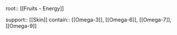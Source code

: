 root:: [[Fruits - Energy]]


support:: [[Skin]]
contain:: [[Omega-3]], [[Omega-6]], [[Omega-7]], [[Omega-9]]
